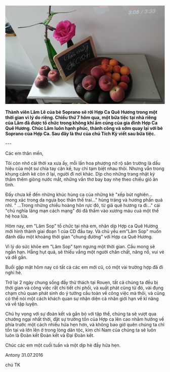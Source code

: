 <!--
title: Chia tay một thành viên bè Soprano
author: Nguyễn Tích Kỳ
status: completed
-->
![](hoa_qua_Lam.png) 

**Thành viên Lâm Lê của bè Soprano sẽ rời Hợp Ca Quê Hương trong một thời gian vì lý do riêng. Chiều thứ 7 hôm qua, một bữa tiệc tại nhà riêng của Lâm đã được tổ chức trong không khí ấm cúng của gia đình Hợp Ca Quê Hương. Chúc Lâm luôn hạnh phúc, thành công và sớm quay lại với bè Soprano của Hợp Ca. Sau đây là thư của chú Tích Kỳ viết sau bữa tiệc.**

-*-*-

 Các em thân mến,

Tôi còn nhớ cái thời xa xưa ấy, mỗi lần hoa phượng nở rộ sân trường là dấu hiệu của một sư chia tay cận kề, tuy chỉ tạm biệt nhau thôi. Nhưng vẫn trong khung cảnh kẻ còn ở lại, người đi nơi khác. Dịp cho những trang nhật ký thấm thêm giòng nước mắt, những vần thơ bay bay nhẹ theo chiều gió ân tình.

Đấy chưa kể đến những khúc hùng ca của những kẻ "xếp bút nghiên... mong xác trong da ngựa bọc thân thế trai..." hùng tráng và hương phấn quá nhỉ. " ...Trong những chiều hoàng hôn rực đỏ, từ giã quê hương ra đi…" cái "chủ nghĩa lãng mạn cách mạng" đó đã thấm vào xương máu cuả một thế hệ hoa lửa.

Hôm nay, em "Lâm Sop" tổ chức tại nhà em, nhân dịp Hợp ca Quê Hương mới hình thành giai đoạn 1 của CD đầu tay. Và chủ yếu em"Lâm Sop" muốn đánh dấu một khoảng thời gian "chung đường" với Hợp ca Quê Hương.

Vì lý do sức khỏe em "Lâm Sop" tạm ngưng một thời gian. Cầu mong sẽ ngắn hạn. Hẫng hụt quá, sẽ thiếu vắng một người chân chất, năng nổ, vui vẻ và dễ gần.

Buổi gặp mặt hôm nay có tất cả các em mới cũ, có một vài trường hợp đã đi nghỉ hè.
 

Trở lại 2 ngày chung sống đầy thử thách tại Rouen, tất cả chúng ta đều bị thời gian và công việc rất chi tiết chi phối, và xuất phát cũng từ đó, vài đụng chạm chủ quan phát sinh do ý tưởng cầu toàn về công việc mà thôi, và cũng có thể nói một cách khách quan sự nhận diện cá nhân giới hạn về kĩ năng và về tập luyện.

Chú hy vọng với sự đoàn kết và gắn bó với tập thể, chúng ta sẽ vượt qua chướng ngại nhất thời, đặt sự trường tồn của Hợp ca lên cao nhằm hướng về phía trước một cách nhiều hứa hẹn hơn, và không bao giờ quên chúng ta chỉ tồn tại và lớn lên ở trong lòng dân tộc, kim chỉ Nam của chúng ta sẽ luôn luôn là Đoàn kết Đoàn kết và Đại Đoàn kết.

 

Chúc các em một cuối tuần và một dịp hè đầy hứa hẹn.

Antony 31.07.2016

chú TK  

